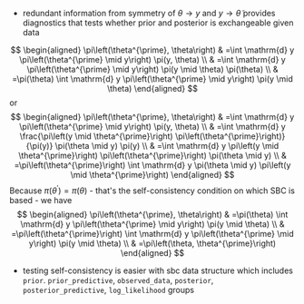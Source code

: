 - redundant information from symmetry of $\theta \rightarrow y$ and $y \rightarrow \tilde{\theta}$ provides diagnostics that tests whether prior and posterior is exchangeable given data

$$
\begin{aligned}
\pi\left(\theta^{\prime}, \theta\right) & =\int \mathrm{d} y \pi\left(\theta^{\prime} \mid y\right) \pi(y, \theta) \\
& =\int \mathrm{d} y \pi\left(\theta^{\prime} \mid y\right) \pi(y \mid \theta) \pi(\theta) \\
& =\pi(\theta) \int \mathrm{d} y \pi\left(\theta^{\prime} \mid y\right) \pi(y \mid \theta)
\end{aligned}
$$
or
$$
\begin{aligned}
\pi\left(\theta^{\prime}, \theta\right) & =\int \mathrm{d} y \pi\left(\theta^{\prime} \mid y\right) \pi(y, \theta) \\
& =\int \mathrm{d} y \frac{\pi\left(y \mid \theta^{\prime}\right) \pi\left(\theta^{\prime}\right)}{\pi(y)} \pi(\theta \mid y) \pi(y) \\
& =\int \mathrm{d} y \pi\left(y \mid \theta^{\prime}\right) \pi\left(\theta^{\prime}\right) \pi(\theta \mid y) \\
& =\pi\left(\theta^{\prime}\right) \int \mathrm{d} y \pi(\theta \mid y) \pi\left(y \mid \theta^{\prime}\right)
\end{aligned}
$$
Because $\pi\left(\theta^{\prime}\right)=\pi(\theta)$ - that's the self-consistency condition on which SBC is based - we have
$$
\begin{aligned}
\pi\left(\theta^{\prime}, \theta\right) & =\pi(\theta) \int \mathrm{d} y \pi\left(\theta^{\prime} \mid y\right) \pi(y \mid \theta) \\
& =\pi\left(\theta^{\prime}\right) \int \mathrm{d} y \pi\left(\theta^{\prime} \mid y\right) \pi(y \mid \theta) \\
& =\pi\left(\theta, \theta^{\prime}\right)
\end{aligned}
$$

- testing self-consistency is easier with sbc data structure which includes `prior`. `prior_predictive`, `observed_data`, `posterior`, `posterior_predictive`, `log_likelihood` groups